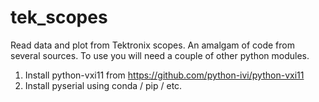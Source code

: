 # tek_scopes
Read data and plot from Tektronix scopes. An amalgam of code from several sources. To use you will need a couple of other python modules.

1. Install python-vxi11 from https://github.com/python-ivi/python-vxi11
2. Install pyserial using conda / pip / etc.

